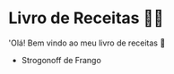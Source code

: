 # Livro de Receitas :man_cook:

'Olá! Bem vindo ao meu livro de receitas :wave:

- Strogonoff de Frango
